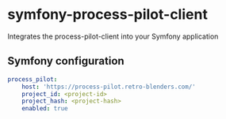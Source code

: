 # symfony-process-pilot-client
Integrates the process-pilot-client into your Symfony application

## Symfony configuration
```yaml
process_pilot:
    host: 'https://process-pilot.retro-blenders.com/'
    project_id: <project-id>
    project_hash: <project-hash>
    enabled: true
```
